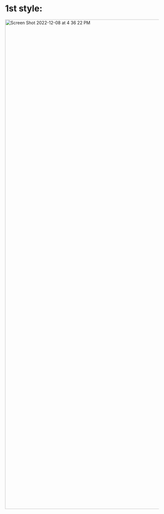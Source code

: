 # 1st style:
<img width="1600" alt="Screen Shot 2022-12-08 at 4 36 22 PM" src="https://user-images.githubusercontent.com/24625190/206572663-d12104c8-da58-4f5c-a9d0-d83525d3c643.png">

